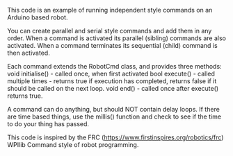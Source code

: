 This code is an example of running independent style commands on an Arduino based robot.

You can create parallel and serial style commands and add them in any order.
When a command is activated its parallel (sibling) commands are also activated.
When a command terminates its sequential (child) command is then activated.

Each command extends the RobotCmd class, and provides three methods:
void initialise() - called once, when first activated
bool execute() - called multiple times - returns true if execution has completed, returns false if it should be called on the next loop.
void end() - called once after execute() returns true.

A command can do anything, but should NOT contain delay loops. If there are time based things, use the millis() function and check to see if the time to do your thing has passed.

This code is inspired by the FRC (https://www.firstinspires.org/robotics/frc) WPIlib Command style of robot programming.
